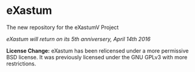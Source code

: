 eXastum
=======

The new repository for the eXastumV Project

*eXastum will return on its 5th anniversery, April 14th 2016*

**License Change:**
eXastum has been relicensed under a more permissive BSD license.
It was previously licensed under the GNU GPLv3 with more restrictions.
